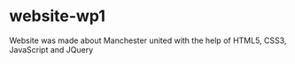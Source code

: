 # website-wp1
Website was made about Manchester united with the help of HTML5, CSS3, JavaScript and JQuery
